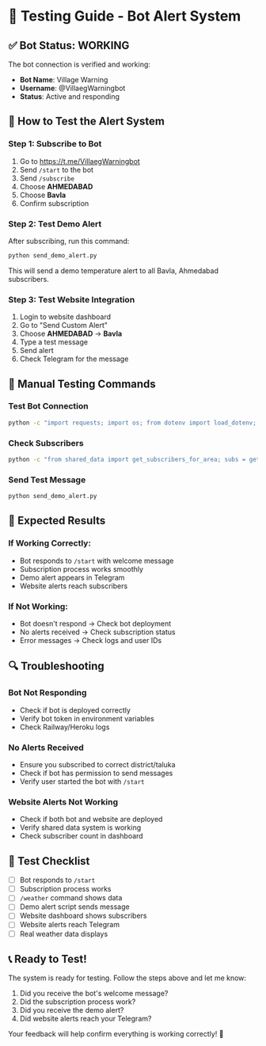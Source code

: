 # 🧪 Testing Guide - Bot Alert System

## ✅ Bot Status: WORKING
The bot connection is verified and working:
- **Bot Name**: Village Warning
- **Username**: @VillaegWarningbot
- **Status**: Active and responding

## 🔧 How to Test the Alert System

### Step 1: Subscribe to Bot
1. Go to https://t.me/VillaegWarningbot
2. Send `/start` to the bot
3. Send `/subscribe`
4. Choose **AHMEDABAD**
5. Choose **Bavla**
6. Confirm subscription

### Step 2: Test Demo Alert
After subscribing, run this command:
```bash
python send_demo_alert.py
```

This will send a demo temperature alert to all Bavla, Ahmedabad subscribers.

### Step 3: Test Website Integration
1. Login to website dashboard
2. Go to "Send Custom Alert"
3. Choose **AHMEDABAD** → **Bavla**
4. Type a test message
5. Send alert
6. Check Telegram for the message

## 🧪 Manual Testing Commands

### Test Bot Connection
```bash
python -c "import requests; import os; from dotenv import load_dotenv; load_dotenv(); token=os.getenv('TELEGRAM_BOT_TOKEN'); r=requests.get(f'https://api.telegram.org/bot{token}/getMe'); print('Bot:', r.json()['result']['username'])"
```

### Check Subscribers
```bash
python -c "from shared_data import get_subscribers_for_area; subs = get_subscribers_for_area('AHMEDABAD', 'Bavla'); print(f'Subscribers: {len(subs)}')"
```

### Send Test Message
```bash
python send_demo_alert.py
```

## 📱 Expected Results

### If Working Correctly:
- Bot responds to `/start` with welcome message
- Subscription process works smoothly
- Demo alert appears in Telegram
- Website alerts reach subscribers

### If Not Working:
- Bot doesn't respond → Check bot deployment
- No alerts received → Check subscription status
- Error messages → Check logs and user IDs

## 🔍 Troubleshooting

### Bot Not Responding
- Check if bot is deployed correctly
- Verify bot token in environment variables
- Check Railway/Heroku logs

### No Alerts Received
- Ensure you subscribed to correct district/taluka
- Check if bot has permission to send messages
- Verify user started the bot with `/start`

### Website Alerts Not Working
- Check if both bot and website are deployed
- Verify shared data system is working
- Check subscriber count in dashboard

## 🎯 Test Checklist

- [ ] Bot responds to `/start`
- [ ] Subscription process works
- [ ] `/weather` command shows data
- [ ] Demo alert script sends message
- [ ] Website dashboard shows subscribers
- [ ] Website alerts reach Telegram
- [ ] Real weather data displays

## 📞 Ready to Test!

The system is ready for testing. Follow the steps above and let me know:
1. Did you receive the bot's welcome message?
2. Did the subscription process work?
3. Did you receive the demo alert?
4. Did website alerts reach your Telegram?

Your feedback will help confirm everything is working correctly! 🚀
